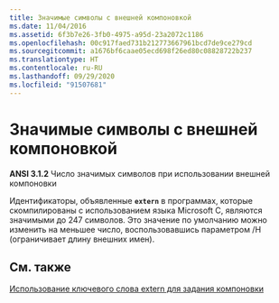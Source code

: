 ```yaml
---
title: Значимые символы с внешней компоновкой
ms.date: 11/04/2016
ms.assetid: 6f3b7e26-3fb0-4975-a95d-23a2072c1186
ms.openlocfilehash: 00c917faed731b212773667961bcd7de9ce279cd
ms.sourcegitcommit: a1676bf6caae05ecd698f26ed80c08828722b237
ms.translationtype: HT
ms.contentlocale: ru-RU
ms.lasthandoff: 09/29/2020
ms.locfileid: "91507681"
---
```

# <a name="significant-characters-with-external-linkage"></a>Значимые символы с внешней компоновкой

**ANSI 3.1.2** Число значимых символов при использовании внешней компоновки

Идентификаторы, объявленные **`extern`** в программах, которые скомпилированы с использованием языка Microsoft C, являются значимыми до 247 символов. Это значение по умолчанию можно изменить на меньшее число, воспользовавшись параметром /H (ограничивает длину внешних имен).

## <a name="see-also"></a>См. также

[Использование ключевого слова extern для задания компоновки](../cpp/extern-cpp.md)

